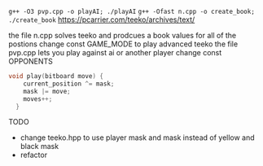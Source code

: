 ``
g++ -O3 pvp.cpp -o playAI; ./playAI
``
``
g++ -Ofast n.cpp -o create_book; ./create_book
``
https://pcarrier.com/teeko/archives/text/

the file n.cpp solves teeko and prodcues a book values for all of the postions 
change const GAME_MODE to play advanced teeko
the file pvp.cpp lets you play against ai or another player change const OPPONENTS
```c++
void play(bitboard move) {
    current_position ^= mask;
    mask |= move;
    moves++;
  }
````
TODO
- change teeko.hpp to use player mask and mask instead of yellow and black mask
- refactor

